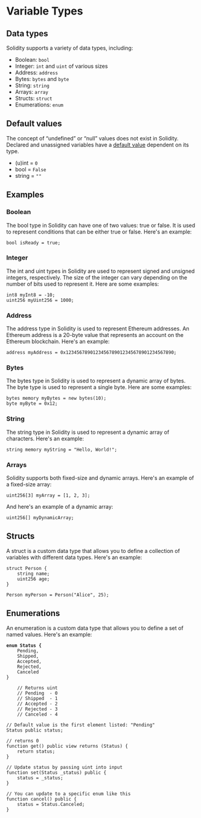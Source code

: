 # Variable Types

## Data types

Solidity supports a variety of data types, including:

* Boolean: `bool`
* Integer: `int` and `uint` of various sizes
* Address: `address`
* Bytes: `bytes` and `byte`
* String: `string`
* Arrays: `array`
* Structs: `struct`
* Enumerations: `enum`

## Default values&#x20;

The concept of “undefined” or “null” values does not exist in Solidity. Declared and unassigned variables have a [default value](https://docs.soliditylang.org/en/latest/control-structures.html#default-value) dependent on its type.

* (u)int = `0`
* bool = `False`
* string = `""`

## Examples

### Boolean

The bool type in Solidity can have one of two values: true or false. It is used to represent conditions that can be either true or false. Here's an example:

```solidity
bool isReady = true;
```

### Integer

The int and uint types in Solidity are used to represent signed and unsigned integers, respectively. The size of the integer can vary depending on the number of bits used to represent it. Here are some examples:

```solidity
int8 myInt8 = -10; 
uint256 myUint256 = 1000;
```

### Address

The address type in Solidity is used to represent Ethereum addresses. An Ethereum address is a 20-byte value that represents an account on the Ethereum blockchain. Here's an example:

```solidity
address myAddress = 0x1234567890123456789012345678901234567890;
```

### Bytes

The bytes type in Solidity is used to represent a dynamic array of bytes. The byte type is used to represent a single byte. Here are some examples:

```solidity
bytes memory myBytes = new bytes(10); 
byte myByte = 0x12;
```

### String

The string type in Solidity is used to represent a dynamic array of characters. Here's an example:

```solidity
string memory myString = "Hello, World!";
```

### Arrays

Solidity supports both fixed-size and dynamic arrays. Here's an example of a fixed-size array:

```solidity
uint256[3] myArray = [1, 2, 3];
```

And here's an example of a dynamic array:

```solidity
uint256[] myDynamicArray;
```

## Structs

A struct is a custom data type that allows you to define a collection of variables with different data types. Here's an example:

```solidity
struct Person { 
    string name; 
    uint256 age; 
} 

Person myPerson = Person("Alice", 25);
```

## Enumerations

An enumeration is a custom data type that allows you to define a set of named values. Here's an example:

<pre class="language-solidity"><code class="lang-solidity"><strong>enum Status {
</strong>    Pending,
    Shipped,
    Accepted,
    Rejected,
    Canceled
} 

    // Returns uint
    // Pending  - 0
    // Shipped  - 1
    // Accepted - 2
    // Rejected - 3
    // Canceled - 4

// Default value is the first element listed: "Pending"
Status public status;

// returns 0
function get() public view returns (Status) {
    return status;
}

// Update status by passing uint into input
function set(Status _status) public {
    status = _status;
}

// You can update to a specific enum like this
function cancel() public {
    status = Status.Canceled;
}
</code></pre>
